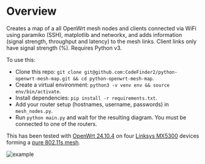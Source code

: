 # Overview
Creates a map of a all OpenWrt mesh nodes and clients connected via WiFi using paramiko (SSH), matplotlib and networkx, and adds information (signal strength, throughput and latency) to the mesh links. Client links only have signal strength (%). Requires Python v3.

To use this:
- Clone this repo: `git clone git@github.com:CodeFinder2/python-openwrt-mesh-map.git && cd python-openwrt-mesh-map`.
- Create a virtual environment: `python3 -v venv env && source env/bin/activate`.
- Install dependencies: `pip install -r requirements.txt`.
- Add your router setup (hostnames, username, passwords) in `mesh_nodes.py`.
- Run `python main.py` and wait for the resulting diagram. You must be connected to one of the routers.

This has been tested with [OpenWrt 24.10.4](https://openwrt.org/releases/24.10/changelog-24.10.4) on four [Linksys MX5300](https://openwrt.org/toh/linksys/mx5300) devices forming a [pure 802.11s mesh](https://www.onemarcfifty.com/blog/video/wifi-mesh-diy/).

![example](https://github.com/user-attachments/assets/2088ef5c-2472-4743-86da-eb98ae243fed)
